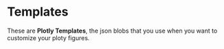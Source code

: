 # Templates
These are **Plotly Templates**, the json blobs that you use when you want to customize your ploty figures.